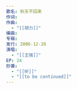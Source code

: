 ```yaml
---
歌名: 秋天不回来
作词: 
作曲:
  - "[[胡力]]"
编曲: 
专辑: 
发行: 2006-12-26
演唱:
  - "[[王强]]"
EP: 24
抄袭:
  - "[[听]]"
  - "[[to be continued]]"
---
```


